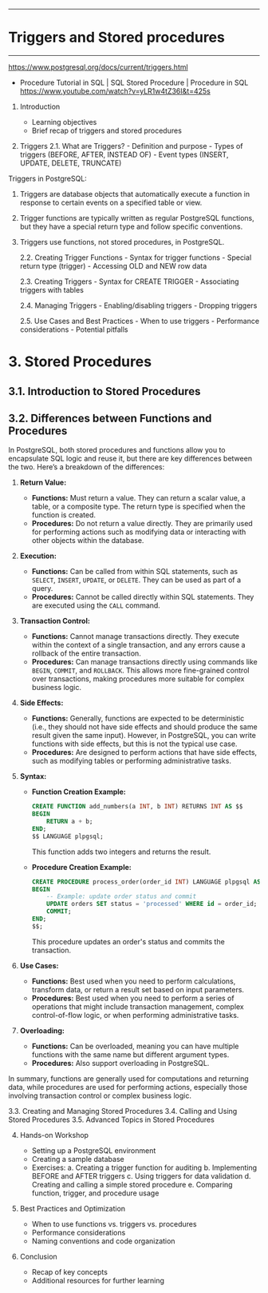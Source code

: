 ----------------------------------
# Triggers and Stored procedures
----------------------------------
https://www.postgresql.org/docs/current/triggers.html

* Procedure Tutorial in SQL | SQL Stored Procedure | Procedure in SQL
https://www.youtube.com/watch?v=yLR1w4tZ36I&t=425s



1. Introduction
   - Learning objectives
   - Brief recap of triggers and stored procedures

2. Triggers
   2.1. What are Triggers?
       - Definition and purpose
       - Types of triggers (BEFORE, AFTER, INSTEAD OF)
       - Event types (INSERT, UPDATE, DELETE, TRUNCATE)

Triggers in PostgreSQL:
1. Triggers are database objects that automatically execute a function in response to certain events on a specified table or view.
2. Trigger functions are typically written as regular PostgreSQL functions, but they have a special return type and follow specific conventions.
3. Triggers use functions, not stored procedures, in PostgreSQL.



   2.2. Creating Trigger Functions
       - Syntax for trigger functions
       - Special return type (trigger)
       - Accessing OLD and NEW row data

   2.3. Creating Triggers
       - Syntax for CREATE TRIGGER
       - Associating triggers with tables

   2.4. Managing Triggers
       - Enabling/disabling triggers
       - Dropping triggers

   2.5. Use Cases and Best Practices
       - When to use triggers
       - Performance considerations
       - Potential pitfalls

# 3. Stored Procedures
## 3.1. Introduction to Stored Procedures
## 3.2. Differences between Functions and Procedures


In PostgreSQL, both stored procedures and functions allow you to encapsulate SQL logic and reuse it, but there are key differences between the two.
Here’s a breakdown of the differences:

1. **Return Value:**
   - **Functions:** Must return a value. They can return a scalar value, a table, or a composite type. The return type is specified when the function is created.
   - **Procedures:** Do not return a value directly. They are primarily used for performing actions such as modifying data or interacting with other objects within the database.

2. **Execution:**
   - **Functions:** Can be called from within SQL statements, such as `SELECT`, `INSERT`, `UPDATE`, or `DELETE`. They can be used as part of a query.
   - **Procedures:** Cannot be called directly within SQL statements. They are executed using the `CALL` command.

3. **Transaction Control:**
   - **Functions:** Cannot manage transactions directly. They execute within the context of a single transaction, and any errors cause a rollback of the entire transaction.
   - **Procedures:** Can manage transactions directly using commands like `BEGIN`, `COMMIT`, and `ROLLBACK`. This allows more fine-grained control over transactions, making procedures more suitable for complex business logic.

4. **Side Effects:**
   - **Functions:** Generally, functions are expected to be deterministic (i.e., they should not have side effects and should produce the same result given the same input). However, in PostgreSQL, you can write functions with side effects, but this is not the typical use case.
   - **Procedures:** Are designed to perform actions that have side effects, such as modifying tables or performing administrative tasks.

5. **Syntax:**

   - **Function Creation Example:**
     ```sql
     CREATE FUNCTION add_numbers(a INT, b INT) RETURNS INT AS $$
     BEGIN
         RETURN a + b;
     END;
     $$ LANGUAGE plpgsql;
     ```
     This function adds two integers and returns the result.

   - **Procedure Creation Example:**
     ```sql
     CREATE PROCEDURE process_order(order_id INT) LANGUAGE plpgsql AS $$
     BEGIN
         -- Example: update order status and commit
         UPDATE orders SET status = 'processed' WHERE id = order_id;
         COMMIT;
     END;
     $$;
     ```
     This procedure updates an order's status and commits the transaction.

6. **Use Cases:**
   - **Functions:** Best used when you need to perform calculations, transform data, or return a result set based on input parameters.
   - **Procedures:** Best used when you need to perform a series of operations that might include transaction management, complex control-of-flow logic, or when performing administrative tasks.

7. **Overloading:**
   - **Functions:** Can be overloaded, meaning you can have multiple functions with the same name but different argument types.
   - **Procedures:** Also support overloading in PostgreSQL.

In summary, functions are generally used for computations and returning data, while procedures are used for performing actions, especially those involving transaction control or complex business logic.

   3.3. Creating and Managing Stored Procedures
   3.4. Calling and Using Stored Procedures
   3.5. Advanced Topics in Stored Procedures

4. Hands-on Workshop
   - Setting up a PostgreSQL environment
   - Creating a sample database
   - Exercises:
     a. Creating a trigger function for auditing
     b. Implementing BEFORE and AFTER triggers
     c. Using triggers for data validation
     d. Creating and calling a simple stored procedure
     e. Comparing function, trigger, and procedure usage

5. Best Practices and Optimization
   - When to use functions vs. triggers vs. procedures
   - Performance considerations
   - Naming conventions and code organization

6. Conclusion
   - Recap of key concepts
   - Additional resources for further learning

